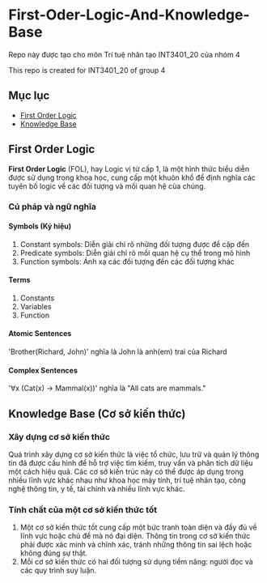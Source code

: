 # First-Oder-Logic-And-Knowledge-Base

Repo này được tạo cho môn Trí tuệ nhân tạo INT3401_20 của nhóm 4

This repo is created for INT3401_20 of group 4

## Mục lục
- [First Order Logic](#first-order-logic)
- [Knowledge Base](#knowledge-base)

## First Order Logic
**First Order Logic** (FOL), hay Logic vị từ cấp 1, là một hình thức biểu diễn được sử dụng trong khoa học, cung cấp một khuôn khổ để định nghĩa các tuyên bố logic về các đối tượng và mối quan hệ của chúng.
### Cú pháp và ngữ nghĩa
#### Symbols (Ký hiệu)
1. Constant symbols: Diễn giải chỉ rõ những đối tượng được đề cập đến
2. Predicate symbols: Diễn giải chỉ rõ mối quan hệ cụ thể trong mô hình
3. Function symbols: Ánh xạ các đối tượng đến các đối tượng khác
#### Terms
1. Constants
2. Variables
3. Function
#### Atomic Sentences
'Brother(Richard, John)' nghĩa là John là anh(em) trai của Richard
#### Complex Sentences
'∀x (Cat(x) → Mammal(x))' nghĩa là "All cats are mammals."

## Knowledge Base (Cơ sở kiến thức)
### Xây dựng cơ sở kiến thức
Quá trình xây dựng cơ sở kiến thức là việc tổ chức, lưu trữ và quản lý thông tin đã được cấu hình để hỗ trợ việc tìm kiếm, truy vấn và phân tích dữ liệu một cách hiệu quả. Các cơ sở kiến trúc này có thể được áp dụng trong nhiều lĩnh vực khác nhau như khoa học máy tính, trí tuệ nhân tạo, công nghệ thông tin, y tế, tài chính và nhiều lĩnh vực khác.
### Tính chất của một cơ sở kiến thức tốt
1. Một cơ sở kiến thức tốt cung cấp một bức tranh toàn diện và đầy đủ về lĩnh vực hoặc chủ đề mà nó đại diện. Thông tin trong cơ sở kiến thức phải được xác minh và chính xác, tránh những thông tin sai lệch hoặc không đúng sự thật.
2. Mỗi cơ sở kiến thức có hai đối tượng sử dụng tiềm năng: người đọc và các quy trình suy luận.
